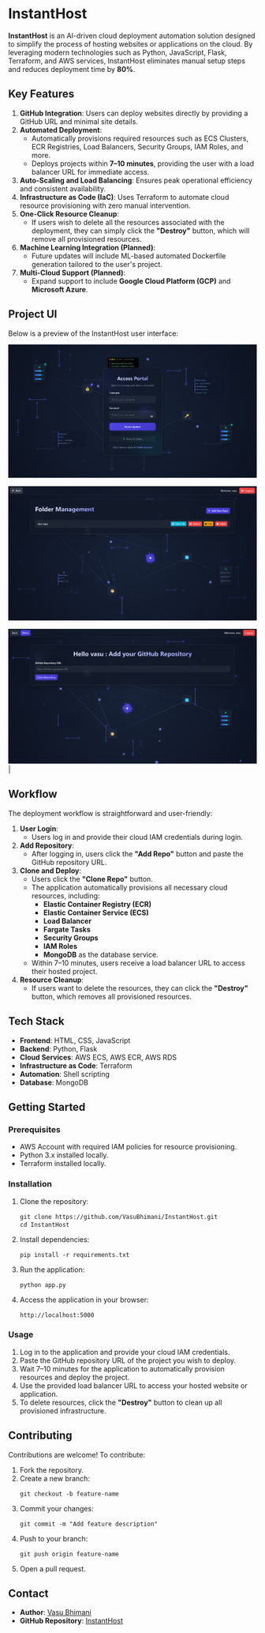 
# InstantHost

**InstantHost** is an AI-driven cloud deployment automation solution designed to simplify the process of hosting websites or applications on the cloud. By leveraging modern technologies such as Python, JavaScript, Flask, Terraform, and AWS services, InstantHost eliminates manual setup steps and reduces deployment time by **80%**.

## Key Features

1. **GitHub Integration**: Users can deploy websites directly by providing a GitHub URL and minimal site details.
2. **Automated Deployment**:
   - Automatically provisions required resources such as ECS Clusters, ECR Registries, Load Balancers, Security Groups, IAM Roles, and more.
   - Deploys projects within **7–10 minutes**, providing the user with a load balancer URL for immediate access.
3. **Auto-Scaling and Load Balancing**: Ensures peak operational efficiency and consistent availability.
4. **Infrastructure as Code (IaC)**: Uses Terraform to automate cloud resource provisioning with zero manual intervention.
5. **One-Click Resource Cleanup**:
   - If users wish to delete all the resources associated with the deployment, they can simply click the **"Destroy"** button, which will remove all provisioned resources.
6. **Machine Learning Integration (Planned)**:
   - Future updates will include ML-based automated Dockerfile generation tailored to the user's project.
7. **Multi-Cloud Support (Planned)**:
   - Expand support to include **Google Cloud Platform (GCP)** and **Microsoft Azure**.

## Project UI

Below is a preview of the InstantHost user interface:

![UI Image 1](static/image1.png) 

![UI Image 2](static/image2.png)

![UI Image 3](static/image3.png) |




## Workflow

The deployment workflow is straightforward and user-friendly:

1. **User Login**:
   - Users log in and provide their cloud IAM credentials during login.
2. **Add Repository**:
   - After logging in, users click the **"Add Repo"** button and paste the GitHub repository URL.
3. **Clone and Deploy**:
   - Users click the **"Clone Repo"** button.
   - The application automatically provisions all necessary cloud resources, including:
     - **Elastic Container Registry (ECR)**
     - **Elastic Container Service (ECS)**
     - **Load Balancer**
     - **Fargate Tasks**
     - **Security Groups**
     - **IAM Roles**
     - **MongoDB** as the database service.
   - Within 7–10 minutes, users receive a load balancer URL to access their hosted project.
4. **Resource Cleanup**:
   - If users want to delete the resources, they can click the **"Destroy"** button, which removes all provisioned resources.

## Tech Stack

- **Frontend**: HTML, CSS, JavaScript
- **Backend**: Python, Flask
- **Cloud Services**: AWS ECS, AWS ECR, AWS RDS
- **Infrastructure as Code**: Terraform
- **Automation**: Shell scripting
- **Database**: MongoDB

## Getting Started

### Prerequisites

- AWS Account with required IAM policies for resource provisioning.
- Python 3.x installed locally.
- Terraform installed locally.

### Installation

1. Clone the repository:
   ```
   git clone https://github.com/VasuBhimani/InstantHost.git
   cd InstantHost
   ```
2. Install dependencies:
   ```
   pip install -r requirements.txt
   ```
3. Run the application:
   ```
   python app.py
   ```
4. Access the application in your browser:
   ```
   http://localhost:5000
   ```

### Usage

1. Log in to the application and provide your cloud IAM credentials.
2. Paste the GitHub repository URL of the project you wish to deploy.
3. Wait 7–10 minutes for the application to automatically provision resources and deploy the project.
4. Use the provided load balancer URL to access your hosted website or application.
5. To delete resources, click the **"Destroy"** button to clean up all provisioned infrastructure.

## Contributing

Contributions are welcome! To contribute:

1. Fork the repository.
2. Create a new branch:
   ```
   git checkout -b feature-name
   ```
3. Commit your changes:
   ```
   git commit -m "Add feature description"
   ```
4. Push to your branch:
   ```
   git push origin feature-name
   ```
5. Open a pull request.

## Contact

- **Author**: [Vasu Bhimani](https://github.com/VasuBhimani)
- **GitHub Repository**: [InstantHost](https://github.com/VasuBhimani/InstantHost)
